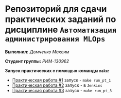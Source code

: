 # Репозиторий для сдачи практических заданий по дисциплине `Автоматизация администрирования MLOps`

__Выполнил:__ *Домченко Максим*

__Студент группы:__ *РИМ-130962*

__Запуск практических с помощью команды `make`:__
* [Практическая работа #1](lab1) запуск - `make run_pt_1`
* [Практическая работа #2](lab2) запуск - в `Jenkins`
* [Практическая работа #3](lab3) запуск - `make run_pt_3`
